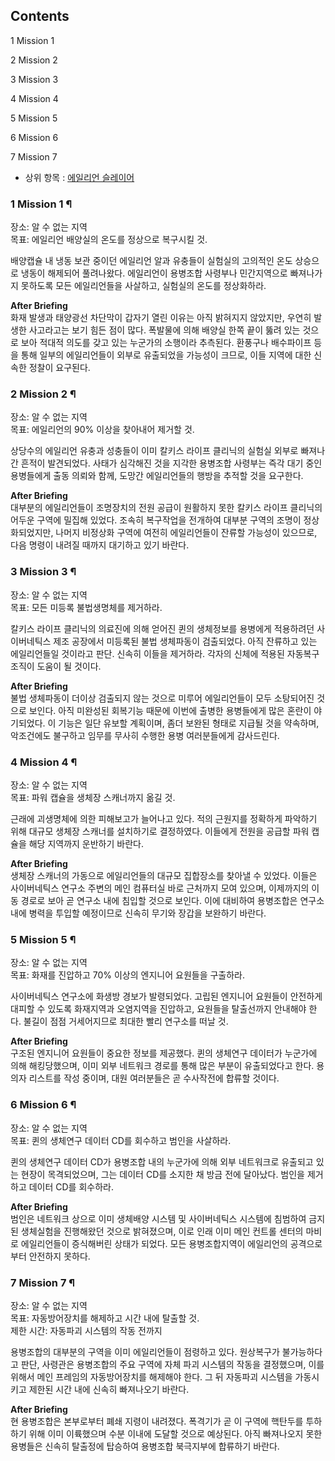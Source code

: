 ## Contents

    

1 Mission 1

2 Mission 2

3 Mission 3

4 Mission 4

5 Mission 5

6 Mission 6

7 Mission 7

  

  * 상위 항목 : [에일리언 슬레이어](%EC%97%90%EC%9D%BC%EB%A6%AC%EC%96%B8%20%EC%8A%AC%EB%A0%88%EC%9D%B4%EC%96%B4.md)  

### 1 Mission 1 ¶

장소: 알 수 없는 지역  
목표: 에일리언 배양실의 온도를 정상으로 복구시킬 것.

  

배양캡슐 내 냉동 보관 중이던 에일리언 알과 유충들이 실험실의 고의적인 온도 상승으로 냉동이 해제되어 풀려나왔다. 에일리언이 용병조합
사령부나 민간지역으로 빠져나가지 못하도록 모든 에일리언들을 사살하고, 실험실의 온도를 정상화하라.  

  

**After Briefing**  
화재 발생과 태양광선 차단막이 갑자기 열린 이유는 아직 밝혀지지 않았지만, 우연히 발생한 사고라고는 보기 힘든 점이 많다. 폭발물에 의해
배양실 한쪽 끝이 뚫려 있는 것으로 보아 적대적 의도를 갖고 있는 누군가의 소행이라 추측된다. 환풍구나 배수파이프 등을 통해 일부의
에일리언들이 외부로 유출되었을 가능성이 크므로, 이들 지역에 대한 신속한 정찰이 요구된다.

### 2 Mission 2 ¶

장소: 알 수 없는 지역  
목표: 에일리언의 90% 이상을 찾아내어 제거할 것.

  

상당수의 에일리언 유충과 성충들이 이미 칼키스 라이프 클리닉의 실험실 외부로 빠져나간 흔적이 발견되었다. 사태가 심각해진 것을 지각한
용병조합 사령부는 즉각 대기 중인 용병들에게 출동 의뢰와 함께, 도망간 에일리언들의 행방을 추적할 것을 요구한다.  

  

**After Briefing**  
대부분의 에일리언들이 조명장치의 전원 공급이 원활하지 못한 칼키스 라이프 클리닉의 어두운 구역에 밀집해 있었다. 조속히 복구작업을 전개하여
대부분 구역의 조명이 정상화되었지만, 나머지 비정상화 구역에 여전히 에일리언들이 잔류할 가능성이 있으므로, 다음 명령이 내려질 때까지
대기하고 있기 바란다.

### 3 Mission 3 ¶

장소: 알 수 없는 지역  
목표: 모든 미등록 불법생명체를 제거하라.

  

칼키스 라이프 클리닉의 의료진에 의해 얻어진 퀸의 생체정보를 용병에게 적용하려던 사이버네틱스 제조 공장에서 미등록된 불법 생체파동이
검출되었다. 아직 잔류하고 있는 에일리언들일 것이라고 판단. 신속히 이들을 제거하라. 각자의 신체에 적용된 자동복구조직이 도움이 될 것이다.  

  

**After Briefing**  
불법 생체파동이 더이상 검출되지 않는 것으로 미루어 에일리언들이 모두 소탕되어진 것으로 보인다. 아직 미완성된 회복기능 때문에 이번에 출병한
용병들에게 많은 혼란이 야기되었다. 이 기능은 일단 유보할 계획이며, 좀더 보완된 형태로 지급될 것을 약속하며, 악조건에도 불구하고 임무를
무사히 수행한 용병 여러분들에게 감사드린다.

### 4 Mission 4 ¶

장소: 알 수 없는 지역  
목표: 파워 캡슐을 생체장 스캐너까지 옮길 것.

  

근래에 괴생명체에 의한 피해보고가 늘어나고 있다. 적의 근원지를 정확하게 파악하기 위해 대규모 생체장 스캐너를 설치하기로 결정하였다.
이들에게 전원을 공급할 파워 캡슐을 해당 지역까지 운반하기 바란다.  

  

**After Briefing**  
생체장 스캐너의 가동으로 에일리언들의 대규모 집합장소를 찾아낼 수 있었다. 이들은 사이버네틱스 연구소 주변의 메인 컴퓨터실 바로 근처까지
모여 있으며, 이제까지의 이동 경로로 보아 곧 연구소 내에 침입할 것으로 보인다. 이에 대비하여 용병조합은 연구소 내에 병력을 투입할
예정이므로 신속히 무기와 장갑을 보완하기 바란다.

### 5 Mission 5 ¶

장소: 알 수 없는 지역  
목표: 화재를 진압하고 70% 이상의 엔지니어 요원들을 구출하라.

  

사이버네틱스 연구소에 화생방 경보가 발령되었다. 고립된 엔지니어 요원들이 안전하게 대피할 수 있도록 화재지역과 오염지역을 진압하고, 요원들을
탈출선까지 안내해야 한다. 불길이 점점 거세어지므로 최대한 빨리 연구소를 떠날 것.  

  

**After Briefing**  
구조된 엔지니어 요원들이 중요한 정보를 제공했다. 퀸의 생체연구 데이터가 누군가에 의해 해킹당했으며, 이미 외부 네트워크 경로를 통해 많은
부분이 유출되었다고 한다. 용의자 리스트를 작성 중이며, 대원 여러분들은 곧 수사작전에 합류할 것이다.

### 6 Mission 6 ¶

장소: 알 수 없는 지역  
목표: 퀸의 생체연구 데이터 CD를 회수하고 범인을 사살하라.

  

퀸의 생체연구 데이터 CD가 용병조합 내의 누군가에 의해 외부 네트워크로 유출되고 있는 현장이 목격되었으며, 그는 데이터 CD를 소지한 채
방금 전에 달아났다. 범인을 제거하고 데이터 CD를 회수하라.  

  

**After Briefing**  
범인은 네트워크 상으로 이미 생체배양 시스템 및 사이버네틱스 시스템에 침범하여 금지된 생체실험을 진행해왔던 것으로 밝혀졌으며, 이로 인래
이미 메인 컨트롤 센터의 마비로 에일리언들이 증식해버린 상태가 되었다. 모든 용병조합지역이 에일리언의 공격으로부터 안전하지 못하다.

### 7 Mission 7 ¶

장소: 알 수 없는 지역  
목표: 자동방어장치를 해제하고 시간 내에 탈출할 것.  
제한 시간: 자동파괴 시스템의 작동 전까지

  

용병조합의 대부분의 구역을 이미 에일리언들이 점령하고 있다. 원상복구가 불가능하다고 판단, 사령관은 용병조합의 주요 구역에 자체 파괴
시스템의 작동을 결정했으며, 이를 위해서 메인 프레임의 자동방어장치를 해제해야 한다. 그 뒤 자동파괴 시스템을 가동시키고 제한된 시간 내에
신속히 빠져나오기 바란다.  

  

**After Briefing**  
현 용병조합은 본부로부터 폐쇄 지령이 내려졌다. 폭격기가 곧 이 구역에 핵탄두를 투하하기 위해 이미 이륙했으며 수분 이내에 도달할 것으로
예상된다. 아직 빠져나오지 못한 용병들은 신속히 탈출정에 탑승하여 용병조합 북극지부에 합류하기 바란다.

